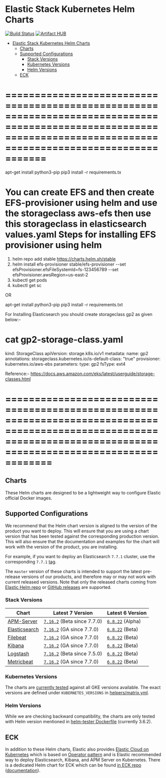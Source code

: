 # Elastic Stack Kubernetes Helm Charts

[![Build Status](https://img.shields.io/jenkins/s/https/devops-ci.elastic.co/job/elastic+helm-charts+main.svg)](https://devops-ci.elastic.co/job/elastic+helm-charts+main/) [![Artifact HUB](https://img.shields.io/endpoint?url=https://artifacthub.io/badge/repository/elastic)](https://artifacthub.io/packages/search?repo=elastic)

<!-- START doctoc generated TOC please keep comment here to allow auto update -->
<!-- DON'T EDIT THIS SECTION, INSTEAD RE-RUN doctoc TO UPDATE -->

- [Elastic Stack Kubernetes Helm Charts](#elastic-stack-kubernetes-helm-charts)
  - [Charts](#charts)
  - [Supported Configurations](#supported-configurations)
    - [Stack Versions](#stack-versions)
    - [Kubernetes Versions](#kubernetes-versions)
    - [Helm Versions](#helm-versions)
  - [ECK](#eck)

<!-- END doctoc generated TOC please keep comment here to allow auto update -->

===================================================================================================================================================================
===================================================================================================================================================================
apt-get install python3-pip
pip3 install -r requirements.tx

You can create EFS and then create EFS-provisioner using helm and use the storageclass aws-efs then use this storageclass in elasticsearch values.yaml
Steps for installing EFS provisioner using helm
=================================================
1. helm repo add stable https://charts.helm.sh/stable
2. helm install efs-provisioner stable/efs-provisioner --set efsProvisioner.efsFileSystemId=fs-123456789 --set efsProvisioner.awsRegion=us-east-2
3. kubectl get pods
4. kubectl get sc

OR

apt-get install python3-pip
pip3 install -r requirements.txt

For Installing Elasticsearch you should create storageclass gp2 as given below:-

# cat gp2-storage-class.yaml 
kind: StorageClass
apiVersion: storage.k8s.io/v1
metadata:
  name: gp2
  annotations:
    storageclass.kubernetes.io/is-default-class: "true"
provisioner: kubernetes.io/aws-ebs
parameters:
  type: gp2
  fsType: ext4 
  
Reference:-  https://docs.aws.amazon.com/eks/latest/userguide/storage-classes.html

====================================================================================================================================================================
====================================================================================================================================================================


## Charts

These Helm charts are designed to be a lightweight way to configure Elastic
official Docker images.

## Supported Configurations

We recommend that the Helm chart version is aligned to the version of the
product you want to deploy. This will ensure that you are using a chart version
that has been tested against the corresponding production version.
This will also ensure that the documentation and examples for the chart will
work with the version of the product, you are installing.

For example, if you want to deploy an Elasticsearch `7.7.1` cluster, use the
corresponding `7.7.1` [tag][elasticsearch-771].

The `master` version of these charts is intended to support the latest
pre-release versions of our products, and therefore may or may not work with
current released versions.
Note that only the released charts coming from [Elastic Helm repo][] or
[GitHub releases][] are supported.


### Stack Versions

| Chart                                      | Latest 7 Version                             | Latest 6 Version                   |
|--------------------------------------------|----------------------------------------------|------------------------------------|
| [APM-Server](./apm-server/README.md)       | [`7.16.2`][apm-7] (Beta since 7.7.0)         | [`6.8.22`][apm-6] (Alpha)          |
| [Elasticsearch](./elasticsearch/README.md) | [`7.16.2`][elasticsearch-7] (GA since 7.7.0) | [`6.8.22`][elasticsearch-6] (Beta) |
| [Filebeat](./filebeat/README.md)           | [`7.16.2`][filebeat-7] (GA since 7.7.0)      | [`6.8.22`][filebeat-6] (Beta)      |
| [Kibana](./kibana/README.md)               | [`7.16.2`][kibana-7] (GA since 7.7.0)        | [`6.8.22`][kibana-6] (Beta)        |
| [Logstash](./logstash/README.md)           | [`7.16.2`][logstash-7] (Beta since 7.5.0)    | [`6.8.22`][logstash-6] (Beta)      |
| [Metricbeat](./metricbeat/README.md)       | [`7.16.2`][metricbeat-7] (GA since 7.7.0)    | [`6.8.22`][metricbeat-6] (Beta)    |

### Kubernetes Versions

The charts are [currently tested][] against all GKE versions available. The
exact versions are defined under `KUBERNETES_VERSIONS` in
[helpers/matrix.yml][].

### Helm Versions

While we are checking backward compatibility, the charts are only tested with
Helm version mentioned in [helm-tester Dockerfile][] (currently 3.6.2).


## ECK

In addition to these Helm charts, Elastic also provides
[Elastic Cloud on Kubernetes][] which is based on [Operator pattern][] and is
Elastic recommended way to deploy Elasticsearch, Kibana, and APM Server on
Kubernetes. There is a dedicated Helm chart for ECK which can be found
[in ECK repo][eck-chart] ([documentation][eck-chart-doc]).


[currently tested]: https://devops-ci.elastic.co/job/elastic+helm-charts+main/
[eck-chart]: https://github.com/elastic/cloud-on-k8s/tree/master/deploy
[eck-chart-doc]: https://www.elastic.co/guide/en/cloud-on-k8s/current/k8s-install-helm.html
[elastic cloud on kubernetes]: https://github.com/elastic/cloud-on-k8s
[elastic helm repo]: https://helm.elastic.co
[github releases]: https://github.com/elastic/helm-charts/releases
[helm-tester Dockerfile]: https://github.com/elastic/helm-charts/blob/main/helpers/helm-tester/Dockerfile
[helpers/matrix.yml]: https://github.com/elastic/helm-charts/blob/main/helpers/matrix.yml
[operator pattern]: https://kubernetes.io/docs/concepts/extend-kubernetes/operator/
[elasticsearch-771]: https://github.com/elastic/helm-charts/tree/7.7.1/elasticsearch/
[apm-7]: https://github.com/elastic/helm-charts/tree/7.16/apm-server/README.md
[apm-6]: https://github.com/elastic/helm-charts/tree/6.8/apm-server/README.md
[elasticsearch-7]: https://github.com/elastic/helm-charts/tree/7.16/elasticsearch/README.md
[elasticsearch-6]: https://github.com/elastic/helm-charts/tree/6.8/elasticsearch/README.md
[filebeat-7]: https://github.com/elastic/helm-charts/tree/7.16/filebeat/README.md
[filebeat-6]: https://github.com/elastic/helm-charts/tree/6.8/filebeat/README.md
[kibana-7]: https://github.com/elastic/helm-charts/tree/7.16/kibana/README.md
[kibana-6]: https://github.com/elastic/helm-charts/tree/6.8/kibana/README.md
[logstash-7]: https://github.com/elastic/helm-charts/tree/7.16/logstash/README.md
[logstash-6]: https://github.com/elastic/helm-charts/tree/6.8/logstash/README.md
[metricbeat-7]: https://github.com/elastic/helm-charts/tree/7.16/metricbeat/README.md
[metricbeat-6]: https://github.com/elastic/helm-charts/tree/6.8/metricbeat/README.md
